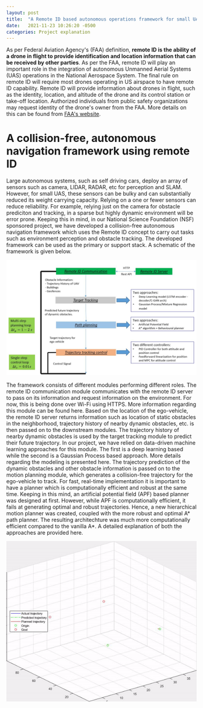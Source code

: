 ```yaml
---
layout: post
title:  "A Remote ID based autonomous operations framework for small UAS"
date:   2021-11-23 10:26:20 -0500
categories: Project explanation
---
```


As per Federal Aviation Agency's (FAA) definition, **remote ID is the ability of a drone in flight to provide identification and location information that can be received by other parties**. As per the FAA, remote ID will play an important role in the integration of autonomous Unmanned Aerial Systems (UAS) operations in the National Aerospace System. The final rule on remote ID will require most drones operating in US airspace to have remote ID capability. Remote ID will provide information about drones in flight, such as the identity, location, and altitude of the drone and its control station or take-off location. Authorized individuals from public safety organizations may request identity of the drone's owner from the FAA. More details on this can be found from [FAA's website](https://www.faa.gov/uas/getting_started/remote_id/).

# A collision-free, autonomous navigation framework using remote ID

Large autonomous systems, such as self driving cars, deploy an array of sensors such as camera, LIDAR, RADAR, etc for perception and SLAM. However, for small UAS, these sensors can be bulky and can substantially reduced its weight carrying capacity. Relying on a one or fewer sensors can reduce reliability. For example, relying just on the camera for obstacle prediciton and tracking, in a sparse but highly dynamic environment will be error prone. Keeping this in mind, in our National Science Foundation (NSF) sponsored project, we have developed a collision-free autonomous navigation framework which uses the Remote ID concept to carry out tasks such as environment perception and obstacle tracking. The developed framework can be used as the primary or support stack. A schematic of the framework is given below. 

<img src="/images/framework_schematic.JPG" alt="Schematic for the UAS navigation framework" width="800"/>

The framework consists of different modules performing different roles. The remote ID communication module communicates with the remote ID server to pass on its information and request information on the environment. For now, this is being done over Wi-Fi using HTTPS. More information regarding this module can be found here. Based on the location of the ego-vehicle, the remote ID server returns information such as location of static obstacles in the neighborhood, trajectory history of nearby dynamic obstacles, etc. is then passed on to the downstream modules. The trajectory history of nearby dynamic obstacles is used by the target tracking module to predict their future trajectory. In our project, we have relied on data-driven machine learning approaches for this module. The first is a deep learning based while the second is a Gaussian Process based approach. More details regarding the modeling is presented here. The trajectory prediction of the dynamic obstacles and other obstacle information is passed on to the motion planning module, which generates a collision-free trajectory for the ego-vehicle to track. For fast, real-time implementation it is important to have a planner which is computationally efficient and robust at the same time. Keeping in this mind, an artificial potential field (APF) based planner was designed at first. However, while APF is computationally efficient, it fails at generating optimal and robust trajectories. Hence, a new hierarchical motion planner was created, coupled with the more robust and optimal A* path planner. The resulting architechture was much more computationally efficient compared to the vanilla A*. A detailed explanation of both the approaches are provided here.     

<img src="/images/2drone.gif" alt="Schematic for the UAS navigation framework" width="800"/>

